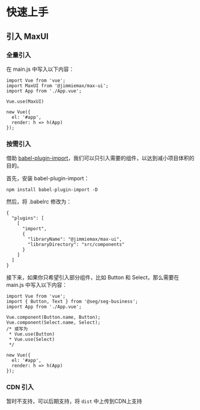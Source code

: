 # 快速上手

## 引入 MaxUI

### 全量引入
在 main.js 中写入以下内容：
```vue
import Vue from 'vue';
import MaxUI from '@jimmiemax/max-ui';
import App from './App.vue';

Vue.use(MaxUI)

new Vue({
  el: '#app',
  render: h => h(App)
});
```

### 按需引入
借助 [babel-plugin-import](https://www.npmjs.com/package/babel-plugin-imports)，我们可以只引入需要的组件，以达到减小项目体积的目的。

首先，安装 babel-plugin-import：
```
npm install babel-plugin-import -D
```
然后，将 .babelrc 修改为：
```
{
  "plugins": [
    [
      "import",
      {
        "libraryName": "@jimmiemax/max-ui",
        "libraryDirectory": "src/components"
      }
    ]
  ]
}
```
接下来，如果你只希望引入部分组件，比如 Button 和 Select，那么需要在 main.js 中写入以下内容：
```vue
import Vue from 'vue';
import { Button, Text } from '@seg/seg-business';
import App from './App.vue';

Vue.component(Button.name, Button);
Vue.component(Select.name, Select);
/* 或写为
 * Vue.use(Button)
 * Vue.use(Select)
 */

new Vue({
  el: '#app',
  render: h => h(App)
});
```

### CDN 引入
暂时不支持，可以后期支持，将 `dist` 中上传到CDN上支持
